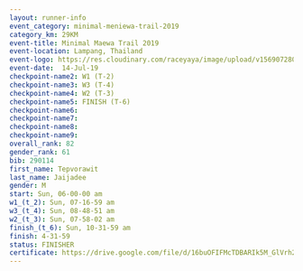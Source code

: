 ```yaml
---
layout: runner-info 
event_category: minimal-meniewa-trail-2019 
category_km: 29KM 
event-title: Minimal Maewa Trail 2019 
event-location: Lampang, Thailand 
event-logo: https://res.cloudinary.com/raceyaya/image/upload/v1569072805/logo/minimal-trail_ktnvsp.jpg 
event-date:  14-Jul-19 
checkpoint-name2: W1 (T-2) 
checkpoint-name3: W3 (T-4) 
checkpoint-name4: W2 (T-3) 
checkpoint-name5: FINISH (T-6) 
checkpoint-name6: 
checkpoint-name7: 
checkpoint-name8: 
checkpoint-name9: 
overall_rank: 82
gender_rank: 61
bib: 290114
first_name: Tepvorawit
last_name: Jaijadee
gender: M
start: Sun, 06-00-00 am
w1_(t_2): Sun, 07-16-59 am
w3_(t_4): Sun, 08-48-51 am
w2_(t_3): Sun, 07-58-02 am
finish_(t_6): Sun, 10-31-59 am
finish: 4-31-59
status: FINISHER
certificate: https://drive.google.com/file/d/16buOFIFMcTDBARIk5M_GlVrh2Bkin0k0/view?usp=sharing
---
```

